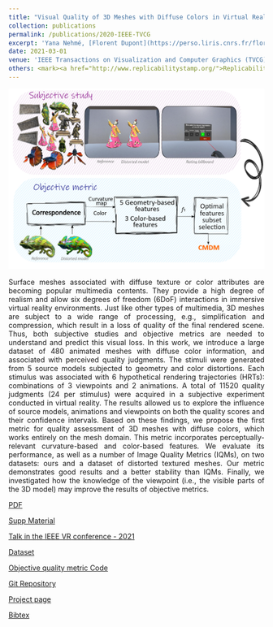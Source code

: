 ```yaml
---
title: "Visual Quality of 3D Meshes with Diffuse Colors in Virtual Reality: Subjective and Objective Evaluation"
collection: publications
permalink: /publications/2020-IEEE-TVCG
excerpt: 'Yana Nehmé, [Florent Dupont](https://perso.liris.cnrs.fr/florent.dupont/), [Jean-Philippe Farrugia](http://perso.univ-lyon1.fr/jean-philippe.farrugia/), [Patrick Le Callet](https://scholar.google.fr/citations?user=llgwlUgAAAAJ&hl=fr), [Guillaume Lavoué](https://perso.liris.cnrs.fr/guillaume.lavoue/)'
date: 2021-03-01
venue: 'IEEE Transactions on Visualization and Computer Graphics (TVCG), Vol. 27, No. 3'
others: <mark><a href="http://www.replicabilitystamp.org/">Replicability Stamp </a></mark>
---
```

<img src='/images/tvcg_overview.png'>
<p style='text-align: justify;'> Surface meshes associated with diffuse texture or color attributes are becoming popular multimedia contents. They provide a high degree of realism and allow six degrees of freedom (6DoF) interactions in immersive virtual reality environments. Just like other types of multimedia, 3D meshes are subject to a wide range of processing, e.g., simplification and compression, which result in a loss of quality of the final rendered scene. Thus, both subjective studies and objective metrics are needed to understand and predict this visual loss. In this work, we introduce a large dataset of 480 animated meshes with diffuse color information, and associated with perceived quality judgments. The stimuli were generated from 5 source models subjected to geometry and color distortions. Each stimulus was associated with 6 hypothetical rendering trajectories (HRTs): combinations of 3 viewpoints and 2 animations. A total of 11520 quality judgments (24 per stimulus) were acquired in a subjective experiment conducted in virtual reality. The results allowed us to explore the influence of source models, animations and viewpoints on both the quality scores and their confidence intervals. Based on these findings, we propose the first metric for quality assessment of 3D meshes with diffuse colors, which works entirely on the mesh domain. This metric incorporates perceptually-relevant curvature-based and color-based features. We evaluate its performance, as well as a number of Image Quality Metrics (IQMs), on two datasets: ours and a dataset of distorted textured meshes. Our metric demonstrates good results and a better stability than IQMs. Finally, we investigated how the knowledge of the viewpoint (i.e., the visible parts of the 3D model) may improve the results of objective metrics.</p>

[PDF](http://yananehme.github.io/files/TVCG_Final.pdf)

[Supp Material](http://yananehme.github.io/files/SupplementaryMaterial_TVCG_Nehme.pdf)

[Talk in the IEEE VR conference - 2021](https://www.youtube.com/watch?v=1gDXcEzCYX8)

[Dataset](https://perso.liris.cnrs.fr/ynehme/datasets/Final_VertexColor_DB.zip)

[Objective quality metric Code](https://github.com/MEPP-team/MEPP2)

[Git Repository](https://github.com/YanaNEHME/Visual_Quality_of_3D_Meshes_with_Diffuse_Colors_in_VR)

[Project page](https://projet.liris.cnrs.fr/pisco/)

[Bibtex](http://yananehme.github.io/files/TVCG_21.bib)
